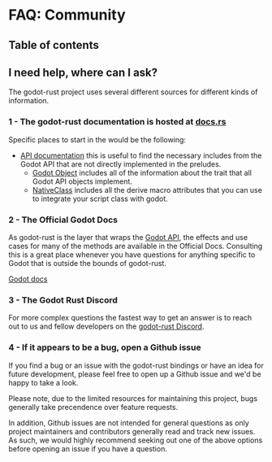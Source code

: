 # FAQ: Community

## Table of contents
<!-- toc -->

## I need help, where can I ask?

The godot-rust project uses several different sources for different kinds of information.

### 1 - The godot-rust documentation is hosted at [docs.rs](https://docs.rs/gdnative/)

Specific places to start in the  would be the following:
- [API documentation](https://docs.rs/gdnative/latest/gdnative/api/index.html) this is useful to find the necessary includes from the Godot API that are not directly implemented in the preludes.
  - [Godot Object](https://docs.rs/gdnative/latest/gdnative/trait.GodotObject.html) includes all of the information about the trait that all Godot API objects implement. 
  - [NativeClass](https://docs.rs/gdnative/latest/gdnative/derive.NativeClass.html) includes all the derive macro attributes that you can use to integrate your script class with godot.

### 2 - The Official Godot Docs

As godot-rust is the layer that wraps the [Godot API](https://docs.godotengine.org/en/stable/classes/index.html), the effects and use cases for many of the methods are available in the Official Docs. Consulting this is a great place whenever you have questions for anything specific to Godot that is outside the bounds of godot-rust.

[Godot docs](https://docs.godotengine.org/en/stable/index.html)

### 3 - The Godot Rust Discord

For more complex questions the fastest way to get an answer is to reach out to us and fellow developers on the [godot-rust Discord](https://discord.gg/FNudpBD).

### 4 - If it appears to be a bug, open a Github issue

If you find a bug or an issue with the godot-rust bindings or have an idea for future development, please feel free to open up a Github issue and we'd be happy to take a look.

Please note, due to the limited resources for maintaining this project, bugs generally take precendence over feature requests.

In addition, Github issues are not intended for general questions as only project maintainers and contributors generally read and track new issues. As such, we would highly recommend seeking out one of the above options before opening an issue if you have a question.